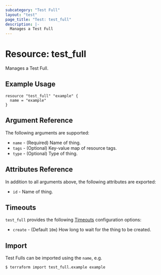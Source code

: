 ```yaml
---
subcategory: "Test Full"
layout: "test"
page_title: "Test: test_full"
description: |-
  Manages a Test Full
---
```


# Resource: test_full

Manages a Test Full.

## Example Usage

```hcl
resource "test_full" "example" {
  name = "example"
}
```

## Argument Reference

The following arguments are supported:

* `name` - (Required) Name of thing.
* `tags` - (Optional) Key-value map of resource tags.
* `type` - (Optional) Type of thing.

## Attributes Reference

In addition to all arguments above, the following attributes are exported:

* `id` - Name of thing.

## Timeouts

`test_full` provides the following [Timeouts](/docs/configuration/resources.html#timeouts)
configuration options:

* `create` - (Default `10m`) How long to wait for the thing to be created.

## Import

Test Fulls can be imported using the `name`, e.g.

```
$ terraform import test_full.example example
```

